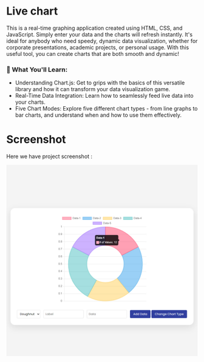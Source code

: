 # Live chart

This is a real-time graphing application created using HTML, CSS, and JavaScript. Simply enter your data and the charts will refresh instantly. It's ideal for anybody who need speedy, dynamic data visualization, whether for corporate presentations, academic projects, or personal usage. With this useful tool, you can create charts that are both smooth and dynamic!


### 🌟 What You'll Learn:
- Understanding Chart.js: Get to grips with the basics of this versatile library and how it can transform your data visualization game.
- Real-Time Data Integration: Learn how to seamlessly feed live data into your charts.
- Five Chart Modes: Explore five different chart types - from line graphs to bar charts, and understand when and how to use them effectively.


# Screenshot
Here we have project screenshot :

![screenshot](screenshot.jpg)